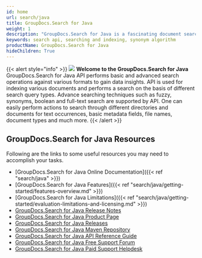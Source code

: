 ```yaml
---
id: home
url: search/java
title: GroupDocs.Search for Java
weight: 1
description: "GroupDocs.Search for Java is a fascinating document search API. It extracts text and metadata from documents and performs advanced searching and indexing operations on the basis of fuzzy and synonym algorithm"
keywords: search api, searching and indexing, synonym algorithm
productName: GroupDocs.Search for Java
hideChildren: True
---
```

{{< alert style="info" >}}
![](/search/java/images/home.png) **Welcome to the GroupDocs.Search for Java**  
GroupDocs.Search for Java API performs basic and advanced search operations against various formats to gain data insights. API is used for indexing various documents and performs a search on the basis of different search query types. Advance searching techniques such as fuzzy, synonyms, boolean and full-text search are supported by API. One can easily perform actions to search through different directories and documents for text occurrences, basic metadata fields, file names, document types and much more.
{{< /alert >}}

## GroupDocs.Search for Java Resources
Following are the links to some useful resources you may need to accomplish your tasks.
*   [GroupDocs.Search for Java Online Documentation]({{< ref "search/java" >}})
*   [GroupDocs.Search for Java Features]({{< ref "search/java/getting-started/features-overview.md" >}})
*   [GroupDocs.Search for Java Limitations]({{< ref "search/java/getting-started/evaluation-limitations-and-licensing.md" >}})
*   [GroupDocs.Search for Java Release Notes](https://releases.groupdocs.com/search/java/release-notes/)
*   [GroupDocs.Search for Java Product Page](https://products.groupdocs.com/search/java)
*   [GroupDocs.Search for Java Releases](https://releases.groupdocs.com/search/java/)
*   [GroupDocs.Search for Java Maven Repository](https://releases.groupdocs.com/java/repo/com/groupdocs/groupdocs-search/)
*   [GroupDocs.Search for Java API Reference Guide](https://reference.groupdocs.com/java/search)
*   [GroupDocs.Search for Java Free Support Forum](https://forum.groupdocs.com/c/search)
*   [GroupDocs.Search for Java Paid Support Helpdesk](https://helpdesk.groupdocs.com/)
